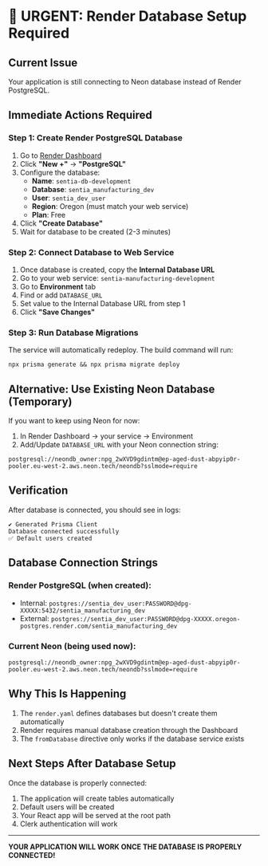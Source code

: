 # 🚨 URGENT: Render Database Setup Required

## Current Issue

Your application is still connecting to Neon database instead of Render PostgreSQL.

## Immediate Actions Required

### Step 1: Create Render PostgreSQL Database

1. Go to [Render Dashboard](https://dashboard.render.com)
2. Click **"New +"** → **"PostgreSQL"**
3. Configure the database:
   - **Name**: `sentia-db-development`
   - **Database**: `sentia_manufacturing_dev`
   - **User**: `sentia_dev_user`
   - **Region**: Oregon (must match your web service)
   - **Plan**: Free
4. Click **"Create Database"**
5. Wait for database to be created (2-3 minutes)

### Step 2: Connect Database to Web Service

1. Once database is created, copy the **Internal Database URL**
2. Go to your web service: `sentia-manufacturing-development`
3. Go to **Environment** tab
4. Find or add `DATABASE_URL`
5. Set value to the Internal Database URL from step 1
6. Click **"Save Changes"**

### Step 3: Run Database Migrations

The service will automatically redeploy. The build command will run:

```
npx prisma generate && npx prisma migrate deploy
```

## Alternative: Use Existing Neon Database (Temporary)

If you want to keep using Neon for now:

1. In Render Dashboard → your service → Environment
2. Add/Update `DATABASE_URL` with your Neon connection string:

```
postgresql://neondb_owner:npg_2wXVD9gdintm@ep-aged-dust-abpyip0r-pooler.eu-west-2.aws.neon.tech/neondb?sslmode=require
```

## Verification

After database is connected, you should see in logs:

```
✔ Generated Prisma Client
Database connected successfully
✅ Default users created
```

## Database Connection Strings

### Render PostgreSQL (when created):

- Internal: `postgres://sentia_dev_user:PASSWORD@dpg-XXXXX:5432/sentia_manufacturing_dev`
- External: `postgres://sentia_dev_user:PASSWORD@dpg-XXXXX.oregon-postgres.render.com/sentia_manufacturing_dev`

### Current Neon (being used now):

```
postgresql://neondb_owner:npg_2wXVD9gdintm@ep-aged-dust-abpyip0r-pooler.eu-west-2.aws.neon.tech/neondb?sslmode=require
```

## Why This Is Happening

1. The `render.yaml` defines databases but doesn't create them automatically
2. Render requires manual database creation through the Dashboard
3. The `fromDatabase` directive only works if the database service exists

## Next Steps After Database Setup

Once the database is properly connected:

1. The application will create tables automatically
2. Default users will be created
3. Your React app will be served at the root path
4. Clerk authentication will work

---

**YOUR APPLICATION WILL WORK ONCE THE DATABASE IS PROPERLY CONNECTED!**
